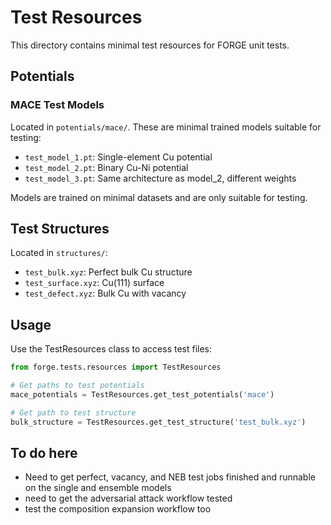# Test Resources

This directory contains minimal test resources for FORGE unit tests.

## Potentials

### MACE Test Models
Located in `potentials/mace/`. These are minimal trained models suitable for testing:
- `test_model_1.pt`: Single-element Cu potential
- `test_model_2.pt`: Binary Cu-Ni potential
- `test_model_3.pt`: Same architecture as model_2, different weights

Models are trained on minimal datasets and are only suitable for testing.

## Test Structures
Located in `structures/`:
- `test_bulk.xyz`: Perfect bulk Cu structure
- `test_surface.xyz`: Cu(111) surface
- `test_defect.xyz`: Bulk Cu with vacancy

## Usage
Use the TestResources class to access test files:

```python
from forge.tests.resources import TestResources

# Get paths to test potentials
mace_potentials = TestResources.get_test_potentials('mace')

# Get path to test structure
bulk_structure = TestResources.get_test_structure('test_bulk.xyz')
```

## To do here

* Need to get perfect, vacancy, and NEB test jobs finished and runnable on the single and ensemble models 
* need to get the adversarial attack workflow tested 
* test the composition expansion workflow too 